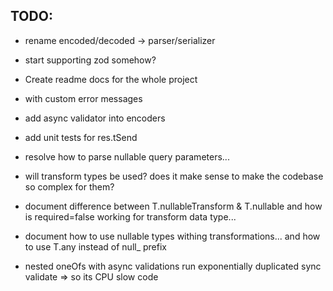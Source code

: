 ## TODO:

- rename encoded/decoded -> parser/serializer
- start supporting zod somehow?

- Create readme docs for the whole project
- with custom error messages
- add async validator into encoders
- add unit tests for res.tSend
- resolve how to parse nullable query parameters...
- will transform types be used? does it make sense to make the codebase so complex for them?
- document difference between T.nullableTransform & T.nullable and how is required=false working for transform data type...
- document how to use nullable types withing transformations... and how to use T.any instead of null\_ prefix
- nested oneOfs with async validations run exponentially duplicated sync validate => so its CPU slow code
